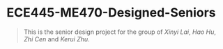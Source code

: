 # ECE445-ME470-Designed-Seniors

> This is the senior design project for the group of *Xinyi Lai*, *Hao Hu*, *Zhi Cen* and *Kerui Zhu*.
